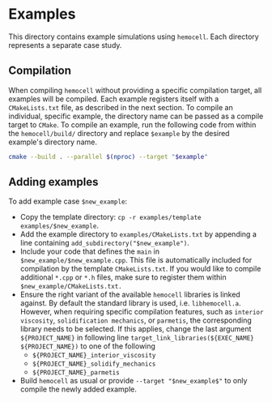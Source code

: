 # Examples

This directory contains example simulations using `hemocell`. Each directory
represents a separate case study.

## Compilation

When compiling `hemocell` without providing a specific compilation target, all
examples will be compiled. Each example registers itself with a `CMakeLists.txt`
file, as described in the next section. To compile an individual, specific
example, the directory name can be passed as a compile target to `CMake`. To
compile an example, run the following code from within the `hemocell/build/`
directory and replace `$example` by the desired example's directory name.

```bash
cmake --build . --parallel $(nproc) --target "$example"
```

## Adding examples

To add example case `$new_example`:

- Copy the template directory: `cp -r examples/template examples/$new_example`.
- Add the example directory to `examples/CMakeLists.txt` by appending a line
  containing `add_subdirectory("$new_example")`.
- Include your code that defines the `main` in `$new_example/$new_example.cpp`.
  This file is automatically included for compilation by the template
  `CMakeLists.txt`. If you would like to compile additional `*.cpp` or `*.h`
  files, make sure to register them within `$new_example/CMakeLists.txt.`
- Ensure the right variant of the available `hemocell` libraries is linked
  against. By default the standard library is used, i.e. `libhemocell.a`.
  However, when requiring specific compilation features, such as
  `interior viscosity`, `solidification mechanics`, or `parmetis`, the
  corresponding library needs to be selected. If this applies, change the last
  argument `${PROJECT_NAME}` in following line
  `target_link_libraries(${EXEC_NAME} ${PROJECT_NAME})` to one of the following
  - `${PROJECT_NAME}_interior_viscosity`
  - `${PROJECT_NAME}_solidify_mechanics`
  - `${PROJECT_NAME}_parmetis`
- Build `hemocell` as usual or provide `--target "$new_example$"` to only
  compile the newly added example.
